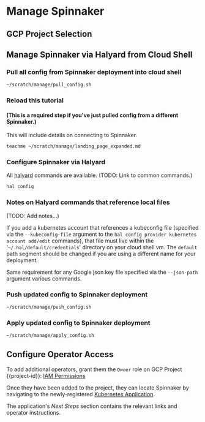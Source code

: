 # Manage Spinnaker

## GCP Project Selection

<walkthrough-project-billing-setup>
</walkthrough-project-billing-setup>

## Manage Spinnaker via Halyard from Cloud Shell

### Pull all config from Spinnaker deployment into cloud shell

```bash
~/scratch/manage/pull_config.sh
```

### Reload this tutorial

#### (This is a required step if you've just pulled config from a different Spinnaker.)

This will include details on connecting to Spinnaker.

```bash
teachme ~/scratch/manage/landing_page_expanded.md
```

### Configure Spinnaker via Halyard

All [halyard](https://www.spinnaker.io/reference/halyard/commands/) commands are available.
(TODO: Link to common commands.)

```bash
hal config
```

### Notes on Halyard commands that reference local files

(TODO: Add notes...)

If you add a kubernetes account that references a kubeconfig file (specified via the `--kubeconfig-file`
argument to the `hal config provider kubernetes account add/edit` commands), that file must live within
the '`~/.hal/default/credentials`' directory on your cloud shell vm. The `default` path segment should
be changed if you are using a different name for your deployment.

Same requirement for any Google json key file specified via the `--json-path` argument various commands.

### Push updated config to Spinnaker deployment

```bash
~/scratch/manage/push_config.sh
```

### Apply updated config to Spinnaker deployment

```bash
~/scratch/manage/apply_config.sh
```

## Configure Operator Access

To add additional operators, grant them the `Owner` role on GCP Project {{project-id}}: [IAM Permissions](https://console.developers.google.com/iam-admin/iam?project={{project-id}})

Once they have been added to the project, they can locate Spinnaker by navigating to the newly-registered [Kubernetes Application](https://console.developers.google.com/kubernetes/application/$ZONE/$DEPLOYMENT_NAME/spinnaker/$DEPLOYMENT_NAME?project={{project-id}}).

The application's *Next Steps* section contains the relevant links and operator instructions.

